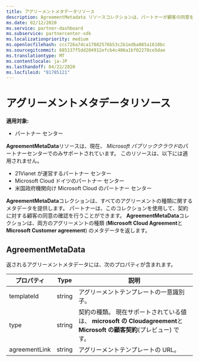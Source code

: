 ```yaml
---
title: アグリーメントメタデータリソース
description: AgreementMetadata リソースコレクションは、パートナーが顧客の同意を確認するために使用できる契約の種類について説明します。
ms.date: 02/12/2020
ms.service: partner-dashboard
ms.subservice: partnercenter-sdk
ms.localizationpriority: medium
ms.openlocfilehash: ccc726a74ca17082576b53c2b1edba085a1610bc
ms.sourcegitcommit: 685137f5dd204912efcb4c406a1bf02278ce5dae
ms.translationtype: MT
ms.contentlocale: ja-JP
ms.lasthandoff: 04/22/2020
ms.locfileid: "81785121"
---
```

# <a name="agreement-metadata-resources"></a>アグリーメントメタデータリソース

**適用対象:**

- パートナー センター

**AgreementMetaData**リソースは、現在、 *Microsoft パブリッククラウド*のパートナーセンターでのみサポートされています。 このリソースは、以下には適用されません。

- 21Vianet が運営するパートナー センター
- Microsoft Cloud ドイツのパートナー センター
- 米国政府機関向け Microsoft Cloud のパートナー センター

**AgreementMetaData**コレクションは、すべてのアグリーメントの種類に関するメタデータを提供します。 パートナーは、このコレクションを使用して、契約に対する顧客の同意の確認を行うことができます。 **AgreementMetaData**コレクションは、両方のアグリーメントの種類 (**Microsoft Cloud Agreement**と**Microsoft Customer agreement**) のメタデータを返します。

## <a name="agreementmetadata"></a>AgreementMetaData

返されるアグリーメントメタデータには、次のプロパティが含まれます。

| プロパティ      | Type               | 説明                                                                       |
|---------------|--------------------|-----------------------------------------------------------------------------------|
| templateId    | string             | アグリーメントテンプレートの一意識別子。                                       |
| type          | string             | 契約の種類。 現在サポートされている値は、 **microsoft の Cloudagreement**と**Microsoft の顧客契約**(プレビュー) です。 |
| agreementLink | string             | アグリーメントテンプレートの URL。                                                    |
